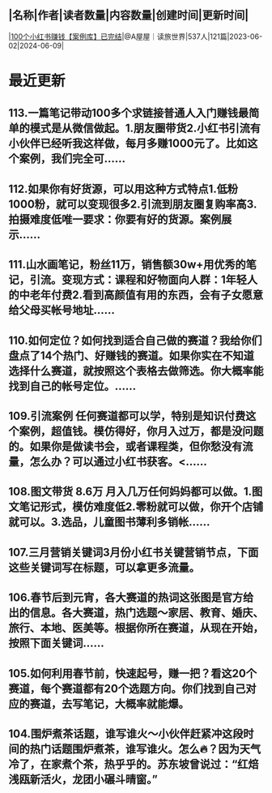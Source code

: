 |名称|作者|读者数量|内容数量|创建时间|更新时间|
---
|[100个小红书赚钱【案例库】已完结](https://xiaobot.net/p/wuwu884422?refer=0b133df9-27dc-423b-8101-639049001c13)|@A屋屋｜读旅世界|537人|121篇|2023-06-02|2024-06-09|

# 最近更新
## 113.一篇笔记带动100多个求链接普通人入门赚钱最简单的模式是从微信做起。1.朋友圈带货2.小红书引流有小伙伴已经听我这样做，每月多赚1000元了。比如这个案例，我们完全可......
## 112.如果你有好货源，可以用这种方式特点1.低粉1000粉，就可以变现很多2.引流到朋友圈复购率高3.拍摄难度低唯一要求：你要有好的货源。案例展示......
## 111.山水画笔记，粉丝11万，销售额30w+用优秀的笔记，引流。变现方式：课程和好物面向人群：1年轻人的中老年付费2.看到高颜值有用的东西，会有子女愿意给父母买帐号地址......
## 110.如何定位？如何找到适合自己做的赛道？我给你们盘点了14个热门、好赚钱的赛道。如果你实在不知道选择什么赛道，就按照这个表格去做筛选。你大概率能找到自己的帐号定位。......
## 109.引流案例 任何赛道都可以学，特别是知识付费这个案例，超值钱。模仿得好，你月入过万，都是没问题的。如果你是做读书会，或者课程类，但你愁没有流量，怎么办？可以通过小红书获客。<......
## 108.图文带货 8.6万 月入几万任何妈妈都可以做。1.图文笔记形式，模仿难度低2.零粉就可以做，你开个店铺就可以。3.选品，儿童图书薄利多销帐......
## 107.三月营销关键词3月份小红书关键营销节点，下面这些关键词写在标题，可以拿更多流量。
## 106.春节后到元宵，各大赛道的热词这张图是官方给出的信息。各大赛道，热门选题～家居、教育、婚庆、旅行、本地、医美等。根据你所在赛道，从现在开始，按照下面关键词......
## 105.如何利用春节前，快速起号，赚一把？看这20个赛道，每个赛道都有20个选题方向。你们找到自己对应的赛道，去写笔记，大概率就能爆。
## 104.围炉煮茶话题，谁写谁火～小伙伴赶紧冲这段时间的热门话题围炉煮茶，谁写谁火。怎么🔥？因为天气冷了，在家煮个茶，热乎乎的。苏东坡曾说过：“红焙浅瓯新活火，龙团小碾斗晴窗。”

